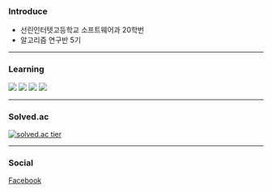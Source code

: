 <h3>Introduce</h3>
<p>
  
  * 선린인터텟고등학교 소프트웨어과 20학번
  * 알고리즘 연구반 5기
</p>

---
<h3>Learning</h3> 
<div>
  <img src="https://img.shields.io/badge/C%2B%2B-00599C?style=flat-square&logo=C%2B%2B&logoColor=white"/></a>
  <img src="https://img.shields.io/badge/C-A8B9CC?style=flat-square&logo=C&logoColor=white"/></a>
  <img src="https://img.shields.io/badge/C Sharp-239120?style=flat-square&logo=C-Sharp&logoColor=white"/></a>
  <img src="https://img.shields.io/badge/Unity-000000?style=flat-square&logo=Unity&logoColor=white"/></a> 
</div>

---
<h3>Solved.ac</h3> 

[![solved.ac tier](http://mazassumnida.wtf/api/v2/generate_badge?boj=third1234)](https://solved.ac/third1234)

---
<h3>Social</h3>
<a href="https://www.facebook.com/profile.php?id=100021520385801">Facebook</a>
